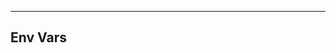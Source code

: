 <!-- Space: Projects -->
<!-- Parent: Hammerspoon -->
<!-- Title: EnvVars Hammerspoon -->
<!-- Label: Hammerspoon -->
<!-- Label: Project -->
<!-- Label: EnvVars -->
<!-- Include: disclaimer.md -->
<!-- Include: ac:toc -->

---

## Env Vars
